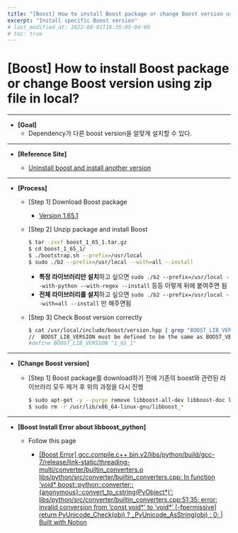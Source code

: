```yaml
---
title: "[Boost] How to install Boost package or change Boost version using zip file in local?"
excerpt: "Install specific Boost version"
# last_modified_at: 2022-08-01T18:35:05-04:00
# toc: true
---
```

# [Boost] How to install Boost package or change Boost version using zip file in local?

---

- **[Goal]**
    - Dependency가 다른 boost version을 알맞게 설치할 수 있다.

---

- **[Reference Site]**
    
    - [Uninstall boost and install another version](https://stackoverflow.com/questions/8430332/uninstall-boost-and-install-another-version)
    

---

- **[Process]**
    - [Step 1] Download Boost package
        
        - [Version 1.65.1](https://www.boost.org/users/history/version_1_65_1.html)
        
    - [Step 2] Unzip package and install Boost
        
        ```bash
        $ tar -zxvf boost_1_65_1.tar.gz
        $ cd boost_1_65_1/
        $ ./bootstrap.sh --prefix=/usr/local
        $ sudo ./b2 --prefix=/usr/local --with=all --install
        ```
        
        - **특정 라이브러리만 설치**하고 싶으면 `sudo ./b2 --prefix=/usr/local --with-python --with-regex --install` 등등 이렇게 뒤에 붙여주면 됨
        - **전체 라이브러리를 설치**하고 싶으면 `sudo ./b2 --prefix=/usr/local --with=all --install` 만 해주면됨
    - [Step 3] Check Boost version correctly
        
        ```bash
        $ cat /usr/local/include/boost/version.hpp | grep "BOOST_LIB_VERSION"
        //  BOOST_LIB_VERSION must be defined to be the same as BOOST_VERSION
        #define BOOST_LIB_VERSION "1_65_1"
        ```
        

---

- **[Change Boost version]**
    - [Step 1] Boost package를 download하기 전에 기존의 boost와 관련된 라이브러리 모두 제거 후 위의 과정을 다시 진행
        
        ```bash
        $ sudo apt-get -y --purge remove libboost-all-dev libboost-doc libboost-dev
        $ sudo rm -r /usr/lib/x86_64-linux-gnu/libboost_*
        ```
        

---

- **[Boost Install Error about libboost_python]**
    - Follow this page
        
        - [[Boost Error] gcc.compile.c++ bin.v2/libs/python/build/gcc-7/release/link-static/threading-multi/converter/builtin_converters.o libs/python/src/converter/builtin_converters.cpp: In function ‘void* boost::python::converter::{anonymous}::convert_to_cstring(PyObject*)’: libs/python/src/converter/builtin_converters.cpp:51:35: error: invalid conversion from ‘const void*’ to ‘void*’ [-fpermissive] return PyUnicode_Check(obj) ? _PyUnicode_AsString(obj) : 0; | Built with Notion](https://heathered-freon-621.notion.site/Boost-Error-gcc-compile-c-bin-v2-libs-python-build-gcc-7-release-link-static-threading-multi-conv-02acafcf929b455e86283a4520e92c8e?pvs=4)